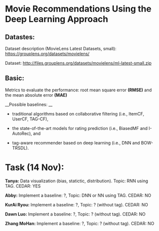 # Movie Recommendations Using the Deep Learning Approach 


## Datastes:
Dataset description (MovieLens Latest Datasets, small): https://grouplens.org/datasets/movielens/

Dataset: http://files.grouplens.org/datasets/movielens/ml-latest-small.zip


## Basic:
Metrics to evaluate the performance: root mean square error **(RMSE)** and the mean absolute error **(MAE)**


__Possible baselines: __

* traditional algorithms based on collaborative filtering (i.e., ItemCF, UserCF, TAG-CF), 

* the state-of-the-art models for rating prediction (i.e., BiasedMF and I-AutoRec), and

* tag-aware recommender based on deep learning (i.e., DNN and BOW-TRSDL).


# Task (14 Nov):
__Tanya:__ Data visualization (bias, statictic, distribution). Topic: RNN using TAG. CEDAR: YES

__Abby:__ Implement a baseline: ?, Topic: DNN or NN using TAG. CEDAR: NO

__KurAi Ryou:__ Implement a baseline: ?, Topic: ? (without tag). CEDAR: NO

__Dawn Luo:__ Implement a baseline: ?, Topic: ? (without tag). CEDAR: NO

__Zhang MoHan:__ Implement a baseline: ?, Topic: ? (without tag). CEDAR: NO





